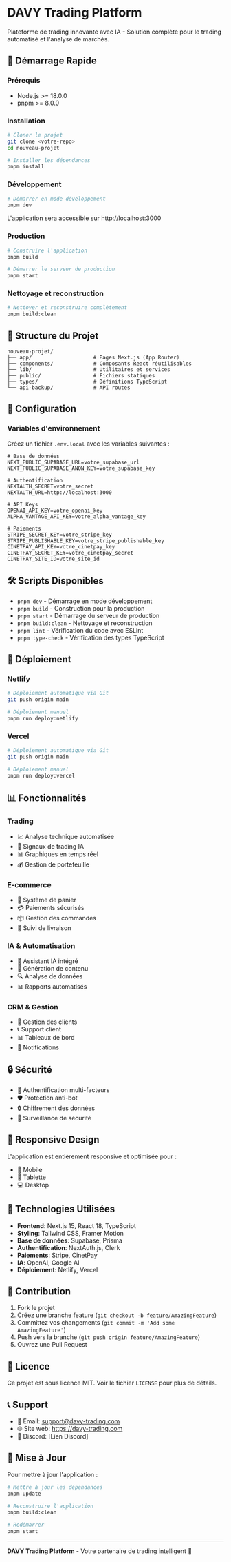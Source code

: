 # DAVY Trading Platform

Plateforme de trading innovante avec IA - Solution complète pour le trading automatisé et l'analyse de marchés.

## 🚀 Démarrage Rapide

### Prérequis
- Node.js >= 18.0.0
- pnpm >= 8.0.0

### Installation
```bash
# Cloner le projet
git clone <votre-repo>
cd nouveau-projet

# Installer les dépendances
pnpm install
```

### Développement
```bash
# Démarrer en mode développement
pnpm dev
```
L'application sera accessible sur http://localhost:3000

### Production
```bash
# Construire l'application
pnpm build

# Démarrer le serveur de production
pnpm start
```

### Nettoyage et reconstruction
```bash
# Nettoyer et reconstruire complètement
pnpm build:clean
```

## 📁 Structure du Projet

```
nouveau-projet/
├── app/                    # Pages Next.js (App Router)
├── components/             # Composants React réutilisables
├── lib/                    # Utilitaires et services
├── public/                 # Fichiers statiques
├── types/                  # Définitions TypeScript
└── api-backup/             # API routes
```

## 🔧 Configuration

### Variables d'environnement
Créez un fichier `.env.local` avec les variables suivantes :

```env
# Base de données
NEXT_PUBLIC_SUPABASE_URL=votre_supabase_url
NEXT_PUBLIC_SUPABASE_ANON_KEY=votre_supabase_key

# Authentification
NEXTAUTH_SECRET=votre_secret
NEXTAUTH_URL=http://localhost:3000

# API Keys
OPENAI_API_KEY=votre_openai_key
ALPHA_VANTAGE_API_KEY=votre_alpha_vantage_key

# Paiements
STRIPE_SECRET_KEY=votre_stripe_key
STRIPE_PUBLISHABLE_KEY=votre_stripe_publishable_key
CINETPAY_API_KEY=votre_cinetpay_key
CINETPAY_SECRET_KEY=votre_cinetpay_secret
CINETPAY_SITE_ID=votre_site_id
```

## 🛠️ Scripts Disponibles

- `pnpm dev` - Démarrage en mode développement
- `pnpm build` - Construction pour la production
- `pnpm start` - Démarrage du serveur de production
- `pnpm build:clean` - Nettoyage et reconstruction
- `pnpm lint` - Vérification du code avec ESLint
- `pnpm type-check` - Vérification des types TypeScript

## 🚀 Déploiement

### Netlify
```bash
# Déploiement automatique via Git
git push origin main

# Déploiement manuel
pnpm run deploy:netlify
```

### Vercel
```bash
# Déploiement automatique via Git
git push origin main

# Déploiement manuel
pnpm run deploy:vercel
```

## 📊 Fonctionnalités

### Trading
- 📈 Analyse technique automatisée
- 🤖 Signaux de trading IA
- 📊 Graphiques en temps réel
- 💰 Gestion de portefeuille

### E-commerce
- 🛒 Système de panier
- 💳 Paiements sécurisés
- 📦 Gestion des commandes
- 🚚 Suivi de livraison

### IA & Automatisation
- 🤖 Assistant IA intégré
- 📝 Génération de contenu
- 🔍 Analyse de données
- 📊 Rapports automatisés

### CRM & Gestion
- 👥 Gestion des clients
- 📞 Support client
- 📊 Tableaux de bord
- 🔔 Notifications

## 🔒 Sécurité

- 🔐 Authentification multi-facteurs
- 🛡️ Protection anti-bot
- 🔒 Chiffrement des données
- 🚨 Surveillance de sécurité

## 📱 Responsive Design

L'application est entièrement responsive et optimisée pour :
- 📱 Mobile
- 📱 Tablette
- 💻 Desktop

## 🎨 Technologies Utilisées

- **Frontend**: Next.js 15, React 18, TypeScript
- **Styling**: Tailwind CSS, Framer Motion
- **Base de données**: Supabase, Prisma
- **Authentification**: NextAuth.js, Clerk
- **Paiements**: Stripe, CinetPay
- **IA**: OpenAI, Google AI
- **Déploiement**: Netlify, Vercel

## 🤝 Contribution

1. Fork le projet
2. Créez une branche feature (`git checkout -b feature/AmazingFeature`)
3. Committez vos changements (`git commit -m 'Add some AmazingFeature'`)
4. Push vers la branche (`git push origin feature/AmazingFeature`)
5. Ouvrez une Pull Request

## 📄 Licence

Ce projet est sous licence MIT. Voir le fichier `LICENSE` pour plus de détails.

## 📞 Support

- 📧 Email: support@davy-trading.com
- 🌐 Site web: https://davy-trading.com
- 📱 Discord: [Lien Discord]

## 🔄 Mise à Jour

Pour mettre à jour l'application :

```bash
# Mettre à jour les dépendances
pnpm update

# Reconstruire l'application
pnpm build:clean

# Redémarrer
pnpm start
```

---

**DAVY Trading Platform** - Votre partenaire de trading intelligent 🚀
